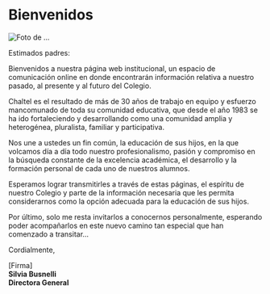 # Bienvenidos

![Foto de ...](http://placeimg.com/720/300/arch)

Estimados padres:

Bienvenidos a nuestra página web institucional, un espacio de comunicación online en donde  encontrarán información relativa a nuestro pasado, al presente y al futuro del Colegio.

Chaltel es el resultado de más de 30 años de trabajo en equipo y esfuerzo mancomunado de toda su comunidad educativa, que desde el año 1983 se ha ido fortaleciendo y desarrollando  como una comunidad amplia y heterogénea, pluralista, familiar y participativa. 

Nos une a ustedes un fin común, la educación de sus hijos, en la que volcamos día a día  todo nuestro profesionalismo, pasión y compromiso en la búsqueda constante de la excelencia académica, el desarrollo y la formación personal de  cada uno de nuestros alumnos.

Esperamos lograr transmitirles a través de estas páginas, el espíritu  de nuestro Colegio y  parte de la información necesaria que les permita considerarnos como la opción adecuada para la educación de sus hijos.

Por último, solo me resta invitarlos a conocernos personalmente, esperando poder acompañarlos en este nuevo camino tan especial que han comenzado a transitar…   

Cordialmente,

[Firma]  
**Silvia Busnelli**  
**Directora General**